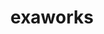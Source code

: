 ---
title: "exaworks"
layout: cache
categories: [package, develop-2025-02-09]
meta: {"versions": ["0.1.0"], "compilers": ["gcc@=11.4.0", "oneapi@=2024.2.1"], "oss": ["ubuntu22.04"], "platforms": ["linux"], "targets": ["neoverse_v2", "x86_64_v3"], "stacks": ["e4s", "e4s-neoverse-v2", "e4s-oneapi", "root"], "num_specs": 3, "num_specs_by_stack": {"root": 3, "e4s-neoverse-v2": 1, "e4s": 1, "e4s-oneapi": 1}}
spec_details: [{"hash": "i5qbvxwy6dmnglvzhfgof26pbcmxy2lm", "compiler": "gcc@=11.4.0", "versions": ["0.1.0"], "os": "ubuntu22.04", "platform": "linux", "target": "neoverse_v2", "variants": ["build_system=bundle"], "stacks": ["root", "e4s-neoverse-v2"], "size": "-", "tarball": "https://binaries.spack.io/develop-2025-02-09/build_cache/linux-ubuntu22.04-neoverse_v2/gcc-11.4.0/exaworks-0.1.0/linux-ubuntu22.04-neoverse_v2-gcc-11.4.0-exaworks-0.1.0-i5qbvxwy6dmnglvzhfgof26pbcmxy2lm.spack"}, {"hash": "hp5geeecomt4tejj4pgy7ydodjjc7idr", "compiler": "gcc@=11.4.0", "versions": ["0.1.0"], "os": "ubuntu22.04", "platform": "linux", "target": "x86_64_v3", "variants": ["build_system=bundle"], "stacks": ["root", "e4s"], "size": "-", "tarball": "https://binaries.spack.io/develop-2025-02-09/build_cache/linux-ubuntu22.04-x86_64_v3/gcc-11.4.0/exaworks-0.1.0/linux-ubuntu22.04-x86_64_v3-gcc-11.4.0-exaworks-0.1.0-hp5geeecomt4tejj4pgy7ydodjjc7idr.spack"}, {"hash": "qesysgcjvacrye6eij66fzrybntjkmtz", "compiler": "oneapi@=2024.2.1", "versions": ["0.1.0"], "os": "ubuntu22.04", "platform": "linux", "target": "x86_64_v3", "variants": ["build_system=bundle"], "stacks": ["root", "e4s-oneapi"], "size": "-", "tarball": "https://binaries.spack.io/develop-2025-02-09/build_cache/linux-ubuntu22.04-x86_64_v3/oneapi-2024.2.1/exaworks-0.1.0/linux-ubuntu22.04-x86_64_v3-oneapi-2024.2.1-exaworks-0.1.0-qesysgcjvacrye6eij66fzrybntjkmtz.spack"}]
---